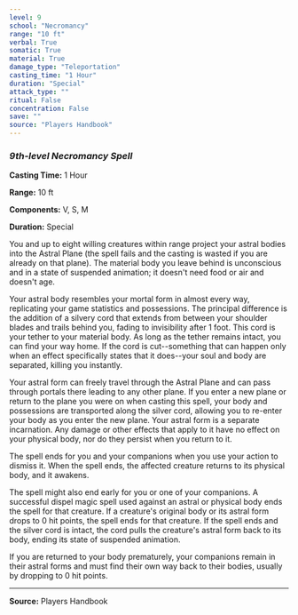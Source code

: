 ```yaml
---
level: 9
school: "Necromancy"
range: "10 ft"
verbal: True
somatic: True
material: True
damage_type: "Teleportation"
casting_time: "1 Hour"
duration: "Special"
attack_type: ""
ritual: False
concentration: False
save: ""
source: "Players Handbook"
---
```


### *9th-level Necromancy Spell*

**Casting Time:** 1 Hour

**Range:** 10 ft

**Components:** V, S, M

**Duration:** Special

You and up to eight willing creatures within range project your astral bodies into the Astral Plane (the spell fails and the casting is wasted if you are already on that plane). The material body you leave behind is unconscious and in a state of suspended animation; it doesn't need food or air and doesn't age.
 
 Your astral body resembles your mortal form in almost every way, replicating your game statistics and possessions. The principal difference is the addition of a silvery cord that extends from between your shoulder blades and trails behind you, fading to invisibility after 1 foot. This cord is your tether to your material body. As long as the tether remains intact, you can find your way home. If the cord is cut--something that can happen only when an effect specifically states that it does--your soul and body are separated, killing you instantly.
 
 Your astral form can freely travel through the Astral Plane and can pass through portals there leading to any other plane. If you enter a new plane or return to the plane you were on when casting this spell, your body and possessions are transported along the silver cord, allowing you to re-enter your body as you enter the new plane. Your astral form is a separate incarnation. Any damage or other effects that apply to it have no effect on your physical body, nor do they persist when you return to it.
 
 The spell ends for you and your companions when you use your action to dismiss it. When the spell ends, the affected creature returns to its physical body, and it awakens.
 
 The spell might also end early for you or one of your companions. A successful dispel magic spell used against an astral or physical body ends the spell for that creature. If a creature's original body or its astral form drops to 0 hit points, the spell ends for that creature. If the spell ends and the silver cord is intact, the cord pulls the creature's astral form back to its body, ending its state of suspended animation.
 
 If you are returned to your body prematurely, your companions remain in their astral forms and must find their own way back to their bodies, usually by dropping to 0 hit points.

---
**Source:** Players Handbook
